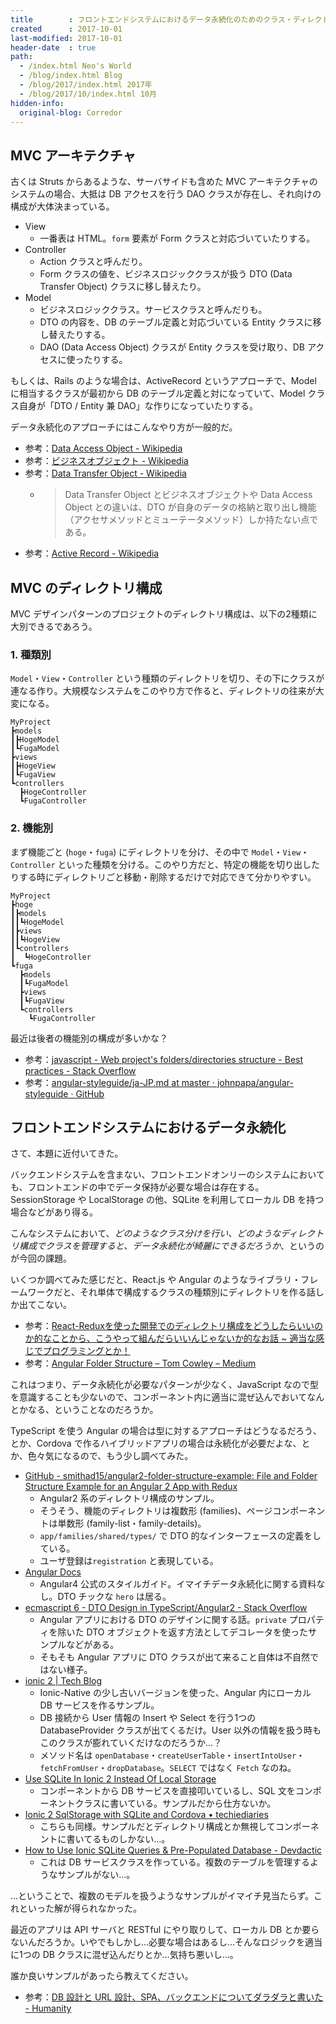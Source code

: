 ```yaml
---
title        : フロントエンドシステムにおけるデータ永続化のためのクラス・ディレクトリ構成を考える
created      : 2017-10-01
last-modified: 2017-10-01
header-date  : true
path:
  - /index.html Neo's World
  - /blog/index.html Blog
  - /blog/2017/index.html 2017年
  - /blog/2017/10/index.html 10月
hidden-info:
  original-blog: Corredor
---
```


## MVC アーキテクチャ

古くは Struts からあるような、サーバサイドも含めた MVC アーキテクチャのシステムの場合、大抵は DB アクセスを行う DAO クラスが存在し、それ向けの構成が大体決まっている。

- View
  - 一番表は HTML。`form` 要素が Form クラスと対応づいていたりする。
- Controller
  - Action クラスと呼んだり。
  - Form クラスの値を、ビジネスロジッククラスが扱う DTO (Data Transfer Object) クラスに移し替えたり。
- Model
  - ビジネスロジッククラス。サービスクラスと呼んだりも。
  - DTO の内容を、DB のテーブル定義と対応づいている Entity クラスに移し替えたりする。
  - DAO (Data Access Object) クラスが Entity クラスを受け取り、DB アクセスに使ったりする。

もしくは、Rails のような場合は、ActiveRecord というアプローチで、Model に相当するクラスが最初から DB のテーブル定義と対になっていて、Model クラス自身が「DTO / Entity 兼 DAO」な作りになっていたりする。

データ永続化のアプローチにはこんなやり方が一般的だ。

- 参考：[Data Access Object - Wikipedia](https://ja.wikipedia.org/wiki/Data_Access_Object)
- 参考：[ビジネスオブジェクト - Wikipedia](https://ja.wikipedia.org/wiki/%E3%83%93%E3%82%B8%E3%83%8D%E3%82%B9%E3%82%AA%E3%83%96%E3%82%B8%E3%82%A7%E3%82%AF%E3%83%88)
- 参考：[Data Transfer Object - Wikipedia](https://ja.wikipedia.org/wiki/Data_Transfer_Object)
  - > Data Transfer Object とビジネスオブジェクトや Data Access Object との違いは、DTO が自身のデータの格納と取り出し機能（アクセサメソッドとミューテータメソッド）しか持たない点である。
- 参考：[Active Record - Wikipedia](https://ja.wikipedia.org/wiki/Active_Record)

## MVC のディレクトリ構成

MVC デザインパターンのプロジェクトのディレクトリ構成は、以下の2種類に大別できるであろう。

### 1. 種類別

`Model`・`View`・`Controller` という種類のディレクトリを切り、その下にクラスが連なる作り。大規模なシステムをこのやり方で作ると、ディレクトリの往来が大変になる。

```
MyProject
┣models
┃┣HogeModel
┃┗FugaModel
┣views
┃┣HogeView
┃┗FugaView
┗controllers
  ┣HogeController
  ┗FugaController
```

### 2. 機能別

まず機能ごと (`hoge`・`fuga`) にディレクトリを分け、その中で `Model`・`View`・`Controller` といった種類を分ける。このやり方だと、特定の機能を切り出したりする時にディレクトリごと移動・削除するだけで対応できて分かりやすい。

```
MyProject
┣hoge
┃┣models
┃┃┗HogeModel
┃┣views
┃┃┗HogeView
┃┗controllers
┃  ┗HogeController
┗fuga
  ┣models
  ┃┗FugaModel
  ┣views
  ┃┗FugaView
  ┗controllers
    ┗FugaController
```

最近は後者の機能別の構成が多いかな？

- 参考：[javascript - Web project's folders/directories structure - Best practices - Stack Overflow](https://stackoverflow.com/questions/35807001/web-projects-folders-directories-structure-best-practices)
- 参考：[angular-styleguide/ja-JP.md at master · johnpapa/angular-styleguide · GitHub](https://github.com/johnpapa/angular-styleguide/blob/master/a1/i18n/ja-JP.md#folders-by-feature-structure)

## フロントエンドシステムにおけるデータ永続化

さて、本題に近付いてきた。

バックエンドシステムを含まない、フロントエンドオンリーのシステムにおいても、フロントエンドの中でデータ保持が必要な場合は存在する。SessionStorage や LocalStorage の他、SQLite を利用してローカル DB を持つ場合などがあり得る。

こんなシステムにおいて、*どのようなクラス分けを行い、どのようなディレクトリ構成でクラスを管理すると、データ永続化が綺麗にできるだろうか*、というのが今回の課題。

いくつか調べてみた感じだと、React.js や Angular のようなライブラリ・フレームワークだと、それ単体で構成するクラスの種類別にディレクトリを作る話しか出てこない。

- 参考：[React-Reduxを使った開発でのディレクトリ構成をどうしたらいいのか的なことから、こうやって組んだらいいんじゃないか的なお話 ~ 適当な感じでプログラミングとか！](http://watanabeyu.blogspot.jp/2016/08/react-redux.html)
- 参考：[Angular Folder Structure – Tom Cowley – Medium](https://medium.com/@motcowley/angular-folder-structure-d1809be95542)

これはつまり、データ永続化が必要なパターンが少なく、JavaScript なので型を意識することも少ないので、コンポーネント内に適当に混ぜ込んでおいてなんとかなる、ということなのだろうか。

TypeScript を使う Angular の場合は型に対するアプローチはどうなるだろう、とか、Cordova で作るハイブリッドアプリの場合は永続化が必要だよな、とか、色々気になるので、もう少し調べてみた。

- [GitHub - smithad15/angular2-folder-structure-example: File and Folder Structure Example for an Angular 2 App with Redux](https://github.com/smithad15/angular2-folder-structure-example)
  - Angular2 系のディレクトリ構成のサンプル。
  - そうそう、機能のディレクトリは複数形 (families)、ページコンポーネントは単数形 (family-list・family-details)。
  - `app/families/shared/types/` で DTO 的なインターフェースの定義をしている。
  - ユーザ登録は`registration` と表現している。
- [Angular Docs](https://angular.io/guide/styleguide#style-04-06)
  - Angular4 公式のスタイルガイド。イマイチデータ永続化に関する資料なし。DTO チックな `hero` は居る。
- [ecmascript 6 - DTO Design in TypeScript/Angular2 - Stack Overflow](https://stackoverflow.com/questions/39272947/dto-design-in-typescript-angular2)
  - Angular アプリにおける DTO のデザインに関する話。`private` プロパティを除いた DTO オブジェクトを返す方法としてデコレータを使ったサンプルなどがある。
  - そもそも Angular アプリに DTO クラスが出て来ること自体は不自然ではない様子。
- [ionic 2 | Tech Blog](https://techblog2017.wordpress.com/category/ionic-2/)
  - Ionic-Native の少し古いバージョンを使った、Angular 内にローカル DB サービスを作るサンプル。
  - DB 接続から User 情報の Insert や Select を行う1つの DatabaseProvider クラスが出てくるだけ。User 以外の情報を扱う時もこのクラスが膨れていくだけなのだろうか…？
  - メソッド名は `openDatabase`・`createUserTable`・`insertIntoUser`・`fetchFromUser`・`dropDatabase`。`SELECT` ではなく `Fetch` なのね。
- [Use SQLite In Ionic 2 Instead Of Local Storage](https://www.thepolyglotdeveloper.com/2015/12/use-sqlite-in-ionic-2-instead-of-local-storage/)
  - コンポーネントから DB サービスを直接叩いているし、SQL 文をコンポーネントクラスに書いている。サンプルだから仕方ないか。
- [Ionic 2 SqlStorage with SQLite and Cordova • techiediaries](https://www.techiediaries.com/mobiledev/ionic2-sqlstorage-with-sqlite-and-cordova/)
  - こちらも同様。サンプルだとディレクトリ構成とか無視してコンポーネントに書いてるものしかない…。
- [How to Use Ionic SQLite Queries & Pre-Populated Database - Devdactic](https://devdactic.com/ionic-sqlite-queries-database/)
  - これは DB サービスクラスを作っている。複数のテーブルを管理するようなサンプルがない…。

…ということで、複数のモデルを扱うようなサンプルがイマイチ見当たらず。これといった解が得られなかった。

最近のアプリは API サーバと RESTful にやり取りして、ローカル DB とか要らないんだろうか。いやでもしかし…必要な場合はあるし…そんなロジックを適当に1つの DB クラスに混ぜ込んだりとか…気持ち悪いし…。

誰か良いサンプルがあったら教えてください。

- 参考：[DB 設計と URL 設計、SPA、バックエンドについてダラダラと書いた - Humanity](http://tyru.hatenablog.com/entry/2016/09/27/094235)
